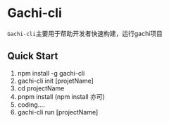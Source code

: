 # Gachi-cli

`Gachi-cli`主要用于帮助开发者快速构建，运行gachi项目

## Quick Start

1. npm install -g gachi-cli
2. gachi-cli init [projetName]
3. cd projectName
4. pnpm install (npm install 亦可)
5. coding....
6. gachi-cli run [projectName]
